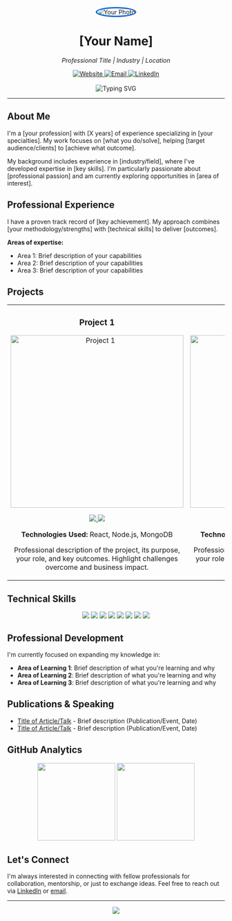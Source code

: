 <div align="center">
  <img src="https://via.placeholder.com/150" alt="Your Photo" style="border-radius:50%; border: 3px solid #0366d6;" />
  
  # [Your Name]
  
  <p><em>Professional Title | Industry | Location</em></p>
</div>

<div align="center">
  <a href="https://yourwebsite.com">
    <img src="https://img.shields.io/badge/Portfolio-0A0A0A?style=for-the-badge&logo=dev.to&logoColor=white" alt="Website" />
  </a>
  <a href="mailto:your.email@example.com">
    <img src="https://img.shields.io/badge/Email-0078D4?style=for-the-badge&logo=microsoft-outlook&logoColor=white" alt="Email" />
  </a>
  <a href="https://linkedin.com/in/yourusername">
    <img src="https://img.shields.io/badge/LinkedIn-0A66C2?style=for-the-badge&logo=linkedin&logoColor=white" alt="LinkedIn" />
  </a>
</div>

<br />

<div align="center">
  <img src="https://readme-typing-svg.herokuapp.com?font=Fira+Code&pause=1000&color=F75C7E&center=true&vCenter=true&width=435&lines=Building+digital+experiences;Turning+ideas+into+code;Always+learning%2C+always+growing" alt="Typing SVG" />
</div>

---

## About Me

I'm a [your profession] with [X years] of experience specializing in [your specialties]. My work focuses on [what you do/solve], helping [target audience/clients] to [achieve what outcome].


My background includes experience in [industry/field], where I've developed expertise in [key skills]. I'm particularly passionate about [professional passion] and am currently exploring opportunities in [area of interest].

## Professional Experience

I have a proven track record of [key achievement]. My approach combines [your methodology/strengths] with [technical skills] to deliver [outcomes].

**Areas of expertise:**
- Area 1: Brief description of your capabilities
- Area 2: Brief description of your capabilities
- Area 3: Brief description of your capabilities

## Projects

<table>
  <tr>
    <td width="50%">
      <h3 align="center">Project 1</h3>
      <div align="center">
        <a href="https://github.com/yourusername/project1" target="_blank">
          <img src="https://via.placeholder.com/500x300" width="400" alt="Project 1">
        </a>
        <p>
          <a href="https://github.com/yourusername/project1" target="_blank">
            <img src="https://img.shields.io/badge/Code-0366d6?style=flat-square&logo=github&logoColor=white">
          </a>
          <a href="https://project1-demo.com" target="_blank">
            <img src="https://img.shields.io/badge/Live-00B5E2?style=flat-square&logo=netlify&logoColor=white">
          </a>
        </p>
        <p><strong>Technologies Used:</strong> React, Node.js, MongoDB</p>
        <p>
          Professional description of the project, its purpose, your role, and key outcomes. Highlight challenges overcome and business impact.
        </p>
      </div>
    </td>
    <td width="50%">
      <h3 align="center">Project 2</h3>
      <div align="center">
        <a href="https://github.com/yourusername/project2" target="_blank">
          <img src="https://via.placeholder.com/500x300" width="400" alt="Project 2">
        </a>
        <p>
          <a href="https://github.com/yourusername/project2" target="_blank">
            <img src="https://img.shields.io/badge/Code-0366d6?style=flat-square&logo=github&logoColor=white">
          </a>
          <a href="https://project2-demo.com" target="_blank">
            <img src="https://img.shields.io/badge/Live-00B5E2?style=flat-square&logo=netlify&logoColor=white">
          </a>
        </p>
        <p><strong>Technologies Used:</strong> Python, TensorFlow, AWS</p>
        <p>
          Professional description of the project, its purpose, your role, and key outcomes. Highlight challenges overcome and business impact.
        </p>
      </div>
    </td>
  </tr>
</table>

## Technical Skills

<div align="center">
  <img src="https://img.shields.io/badge/JavaScript-F7DF1E?style=for-the-badge&logo=javascript&logoColor=black" />
  <img src="https://img.shields.io/badge/TypeScript-3178C6?style=for-the-badge&logo=typescript&logoColor=white" />
  <img src="https://img.shields.io/badge/React-61DAFB?style=for-the-badge&logo=react&logoColor=black" />
  <img src="https://img.shields.io/badge/Node.js-339933?style=for-the-badge&logo=nodedotjs&logoColor=white" />
  <img src="https://img.shields.io/badge/Python-3776AB?style=for-the-badge&logo=python&logoColor=white" />
  <img src="https://img.shields.io/badge/AWS-232F3E?style=for-the-badge&logo=amazon-aws&logoColor=white" />
  <img src="https://img.shields.io/badge/Docker-2496ED?style=for-the-badge&logo=docker&logoColor=white" />
  <img src="https://img.shields.io/badge/SQL-4479A1?style=for-the-badge&logo=mysql&logoColor=white" />
</div>

## Professional Development

I'm currently focused on expanding my knowledge in:

- **Area of Learning 1**: Brief description of what you're learning and why
- **Area of Learning 2**: Brief description of what you're learning and why
- **Area of Learning 3**: Brief description of what you're learning and why

## Publications & Speaking

- [Title of Article/Talk](link) - Brief description (Publication/Event, Date)
- [Title of Article/Talk](link) - Brief description (Publication/Event, Date)

## GitHub Analytics

<div align="center">
  <img height="180em" src="https://github-readme-stats.vercel.app/api?username=yourusername&show_icons=true&theme=github_dark&hide_border=true" />
  <img height="180em" src="https://github-readme-stats.vercel.app/api/top-langs/?username=yourusername&layout=compact&theme=github_dark&hide_border=true" />
</div>

## Let's Connect

I'm always interested in connecting with fellow professionals for collaboration, mentorship, or just to exchange ideas. Feel free to reach out via [LinkedIn](https://linkedin.com/in/yourusername) or [email](mailto:your.email@example.com).

---

<div align="center">
  <img src="https://komarev.com/ghpvc/?username=yourusername&color=0366d6&style=flat-square&label=Profile+Views" />
</div>
